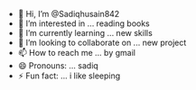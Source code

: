 - 👋 Hi, I’m @Sadiqhusain842
- 👀 I’m interested in ... reading books
- 🌱 I’m currently learning ... new skills 
- 💞️ I’m looking to collaborate on ... new project 
- 📫 How to reach me ... by gmail
- 😄 Pronouns: ... sadiq
- ⚡ Fun fact: ... i like sleeping 

<!---
Sadiqhusain842/Sadiqhusain842 is a ✨ special ✨ repository because its `README.md` (this file) appears on your GitHub profile.
You can click the Preview link to take a look at your changes.
--->
